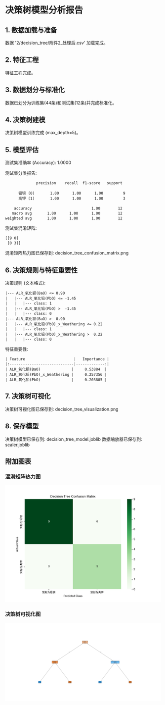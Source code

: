 # 决策树模型分析报告


## 1. 数据加载与准备
数据 '2/decision_tree/附件2_处理后.csv' 加载完成。

## 2. 特征工程
特征工程完成。

## 3. 数据划分与标准化
数据已划分为训练集(44条)和测试集(12条)并完成标准化。

## 4. 决策树建模
决策树模型训练完成 (max_depth=5)。

## 5. 模型评估
测试集准确率 (Accuracy): 1.0000

测试集分类报告:

```
              precision    recall  f1-score   support

      铅钡 (0)       1.00      1.00      1.00         9
      高钾 (1)       1.00      1.00      1.00         3

    accuracy                           1.00        12
   macro avg       1.00      1.00      1.00        12
weighted avg       1.00      1.00      1.00        12

```

测试集混淆矩阵:

```
[[9 0]
 [0 3]]
```

混淆矩阵热力图已保存到: decision_tree_confusion_matrix.png

## 6. 决策规则与特征重要性

决策规则 (文本格式):

```
|--- ALR_氧化钡(BaO) <= 0.90
|   |--- ALR_氧化铅(PbO) <= -1.45
|   |   |--- class: 1
|   |--- ALR_氧化铅(PbO) >  -1.45
|   |   |--- class: 0
|--- ALR_氧化钡(BaO) >  0.90
|   |--- ALR_氧化铅(PbO)_x_Weathering <= 0.22
|   |   |--- class: 1
|   |--- ALR_氧化铅(PbO)_x_Weathering >  0.22
|   |   |--- class: 0

```

特征重要性:

```
| Feature                      |   Importance |
|:-----------------------------|-------------:|
| ALR_氧化钡(BaO)              |     0.53884  |
| ALR_氧化铅(PbO)_x_Weathering |     0.257356 |
| ALR_氧化铅(PbO)              |     0.203805 |
```

## 7. 决策树可视化
决策树可视化图已保存到: decision_tree_visualization.png

## 8. 保存模型
决策树模型已保存到: decision_tree_model.joblib
数据缩放器已保存到: scaler.joblib

## 附加图表

### 混淆矩阵热力图
![Confusion Matrix](decision_tree_confusion_matrix.png)


### 决策树可视化图
![Decision Tree](decision_tree_visualization.png)

